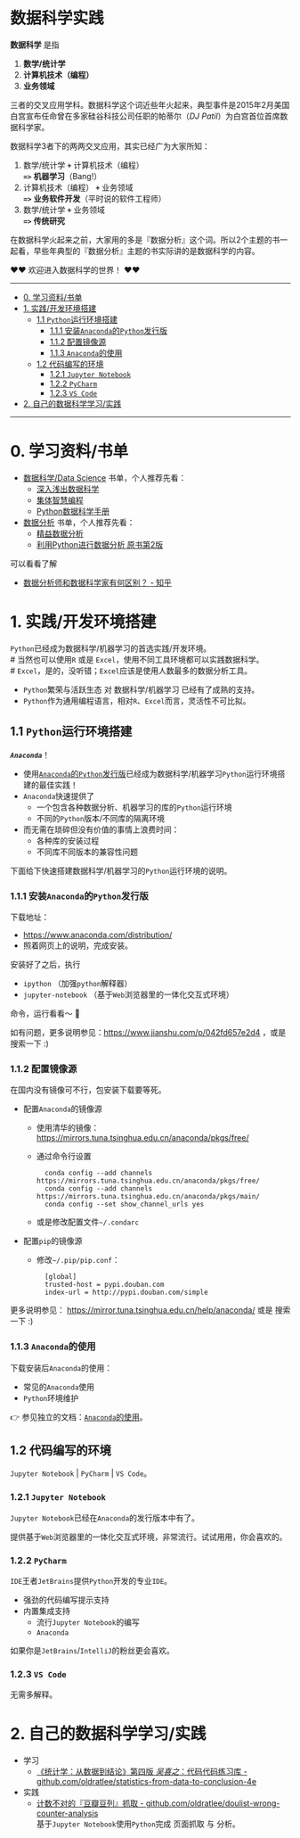 # 数据科学实践

**数据科学** 是指

1. **数学/统计学**
1. **计算机技术（编程）**
1. **业务领域**

三者的交叉应用学科。数据科学这个词近些年火起来，典型事件是2015年2月美国白宫宣布任命曾在多家硅谷科技公司任职的帕蒂尔（_DJ Patil_）为白宫首位首席数据科学家。

数据科学3者下的两两交叉应用，其实已经广为大家所知：

1. 数学/统计学 **`+`** 计算机技术（编程）  
    **`=>`** **机器学习**（Bang!）
1. 计算机技术（编程） **`+`** 业务领域  
    **`=>`** **业务软件开发**（平时说的软件工程师）  
1. 数学/统计学 **`+`** 业务领域  
    **`=>`** **传统研究**

在数据科学火起来之前，大家用的多是『数据分析』这个词。所以2个主题的书一起看，早些年典型的『数据分析』主题的书实际讲的是数据科学的内容。

❤️❤️
欢迎进入数据科学的世界！
❤️❤️

-----------------------------

<!-- START doctoc generated TOC please keep comment here to allow auto update -->
<!-- DON'T EDIT THIS SECTION, INSTEAD RE-RUN doctoc TO UPDATE -->


- [0. 学习资料/书单](#0-%E5%AD%A6%E4%B9%A0%E8%B5%84%E6%96%99%E4%B9%A6%E5%8D%95)
- [1. 实践/开发环境搭建](#1-%E5%AE%9E%E8%B7%B5%E5%BC%80%E5%8F%91%E7%8E%AF%E5%A2%83%E6%90%AD%E5%BB%BA)
    - [1.1 `Python`运行环境搭建](#11-python%E8%BF%90%E8%A1%8C%E7%8E%AF%E5%A2%83%E6%90%AD%E5%BB%BA)
        - [1.1.1 安装`Anaconda`的`Python`发行版](#111-%E5%AE%89%E8%A3%85anaconda%E7%9A%84python%E5%8F%91%E8%A1%8C%E7%89%88)
        - [1.1.2 配置镜像源](#112-%E9%85%8D%E7%BD%AE%E9%95%9C%E5%83%8F%E6%BA%90)
        - [1.1.3 `Anaconda`的使用](#113-anaconda%E7%9A%84%E4%BD%BF%E7%94%A8)
    - [1.2 代码编写的环境](#12-%E4%BB%A3%E7%A0%81%E7%BC%96%E5%86%99%E7%9A%84%E7%8E%AF%E5%A2%83)
        - [1.2.1 `Jupyter Notebook`](#121-jupyter-notebook)
        - [1.2.2 `PyCharm`](#122-pycharm)
        - [1.2.3 `VS Code`](#123-vs-code)
- [2. 自己的数据科学学习/实践](#2-%E8%87%AA%E5%B7%B1%E7%9A%84%E6%95%B0%E6%8D%AE%E7%A7%91%E5%AD%A6%E5%AD%A6%E4%B9%A0%E5%AE%9E%E8%B7%B5)

<!-- END doctoc generated TOC please keep comment here to allow auto update -->

-----------------------------


# 0. 学习资料/书单

- [数据科学/Data Science](https://www.douban.com/doulist/119731263/) 书单，个人推荐先看：
    - [深入浅出数据科学](https://book.douban.com/subject/30338984/)
    - [集体智慧编程](https://book.douban.com/subject/3288908/)
    - [Python数据科学手册](https://book.douban.com/subject/27667378/)
- [数据分析](https://www.douban.com/doulist/45963852/) 书单，个人推荐先看：
    - [精益数据分析](https://book.douban.com/subject/26278639/)
    - [利用Python进行数据分析 原书第2版](https://book.douban.com/subject/30283996/)

可以看看了解

- [数据分析师和数据科学家有何区别？ - 知乎](https://www.zhihu.com/question/20935297)

# 1. 实践/开发环境搭建

`Python`已经成为数据科学/机器学习的首选实践/开发环境。  
\# 当然也可以使用`R` 或是 `Excel`，使用不同工具环境都可以实践数据科学。  
\# `Excel`，是的，没听错；`Excel`应该是使用人数最多的数据分析工具。

- `Python`繁荣与活跃生态 对 数据科学/机器学习 已经有了成熟的支持。
- `Python`作为通用编程语言，相对`R`、`Excel`而言，灵活性不可比拟。

## 1.1 `Python`运行环境搭建

**_`Anaconda`_**！

- 使用[`Anaconda`的`Python`发行版](https://www.anaconda.com/)已经成为数据科学/机器学习`Python`运行环境搭建的最佳实践！
- `Anaconda`快速提供了
    - 一个包含各种数据分析、机器学习的库的`Python`运行环境
    - 不同的`Python`版本/不同库的隔离环境
- 而无需在琐碎但没有价值的事情上浪费时间：
    - 各种库的安装过程
    - 不同库不同版本的兼容性问题

下面给下快速搭建数据科学/机器学习的`Python`运行环境的说明。

### 1.1.1 安装`Anaconda`的`Python`发行版

下载地址：

- https://www.anaconda.com/distribution/
- 照着网页上的说明，完成安装。

安装好了之后，执行

- `ipython` （加强`python`解释器）
- `jupyter-notebook` （基于`Web`浏览器里的一体化交互式环境）

命令，运行看看～ 🎉

如有问题，更多说明参见：https://www.jianshu.com/p/042fd657e2d4 ，或是搜索一下 :)

### 1.1.2 配置镜像源

在国内没有镜像可不行，包安装下载要等死。

- 配置`Anaconda`的镜像源
    - 使用清华的镜像：https://mirrors.tuna.tsinghua.edu.cn/anaconda/pkgs/free/
    - 通过命令行设置

            conda config --add channels https://mirrors.tuna.tsinghua.edu.cn/anaconda/pkgs/free/
            conda config --add channels https://mirrors.tuna.tsinghua.edu.cn/anaconda/pkgs/main/
            conda config --set show_channel_urls yes
    - 或是修改配置文件`~/.condarc`
- 配置`pip`的镜像源
    - 修改`~/.pip/pip.conf`：

            [global]
            trusted-host = pypi.douban.com
            index-url = http://pypi.douban.com/simple

更多说明参见： https://mirror.tuna.tsinghua.edu.cn/help/anaconda/ 或是 搜索一下 :)

### 1.1.3 `Anaconda`的使用

下载安装后`Anaconda`的使用：

- 常见的`Anaconda`使用
- `Python`环境维护

👉 参见独立的文档：[`Anaconda`的使用](anaconda-usage.md)。

## 1.2 代码编写的环境

`Jupyter Notebook` | `PyCharm` | `VS Code`。

### 1.2.1 `Jupyter Notebook`

`Jupyter Notebook`已经在`Anaconda`的发行版本中有了。

提供基于`Web`浏览器里的一体化交互式环境，非常流行。试试用用，你会喜欢的。

### 1.2.2 `PyCharm`

`IDE`王者`JetBrains`提供`Python`开发的专业`IDE`。

- 强劲的代码编写提示支持
- 内置集成支持
    - 流行`Jupyter Notebook`的编写
    - `Anaconda`

如果你是`JetBrains`/`IntelliJ`的粉丝更会喜欢。

### 1.2.3 `VS Code`

无需多解释。

# 2. 自己的数据科学学习/实践

- 学习
    - [《统计学：从数据到结论》第四版 _吴喜之_：代码代码练习库 - github.com/oldratlee/statistics-from-data-to-conclusion-4e](https://github.com/oldratlee/statistics-from-data-to-conclusion-4e)
- 实践
    - [计数不对的『豆瓣豆列』抓取 - github.com/oldratlee/doulist-wrong-counter-analysis](https://github.com/oldratlee/doulist-wrong-counter-analysis)  
        基于`Jupyter Notebook`使用`Python`完成 页面抓取 与 分析。
